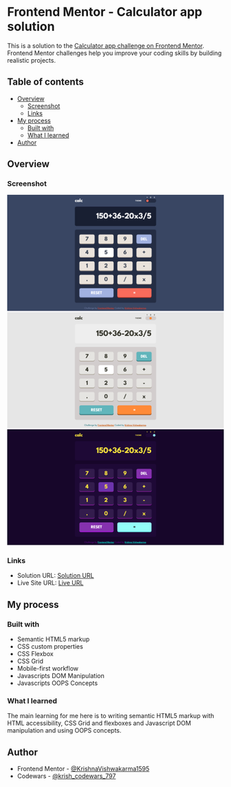# Frontend Mentor - Calculator app solution

This is a solution to the [Calculator app challenge on Frontend Mentor](https://www.frontendmentor.io/challenges/calculator-app-9lteq5N29). Frontend Mentor challenges help you improve your coding skills by building realistic projects. 

## Table of contents

- [Overview](#overview)
  - [Screenshot](#screenshot)
  - [Links](#links)
- [My process](#my-process)
  - [Built with](#built-with)
  - [What I learned](#what-i-learned)  
- [Author](#author)

## Overview

### Screenshot

![](./active-states-theme-1.png)
![](./active-states-theme-2.png)
![](./active-state-theme-3.png)

### Links

- Solution URL: [Solution URL](https://www.frontendmentor.io/solutions/responsive-and-animated-launch-countdown-timer-using-css-grids-guL3RYrVVN)
- Live Site URL: [Live URL](https://krishnavishwakarma1595.github.io/frontend-mentor/launch-countdown-timer/)

## My process

### Built with

- Semantic HTML5 markup
- CSS custom properties
- CSS Flexbox
- CSS Grid
- Mobile-first workflow
- Javascripts DOM Manipulation
- Javascripts OOPS Concepts

### What I learned

The main learning for me here is to writing semantic HTML5 markup with HTML accessibility, CSS Grid and flexboxes and Javascript DOM manipulation and using OOPS concepts.

## Author

- Frontend Mentor - [@KrishnaVishwakarma1595](https://www.frontendmentor.io/profile/KrishnaVishwakarma1595)
- Codewars - [@krish_codewars_797](https://www.codewars.com/users/krish_codewars_797)
